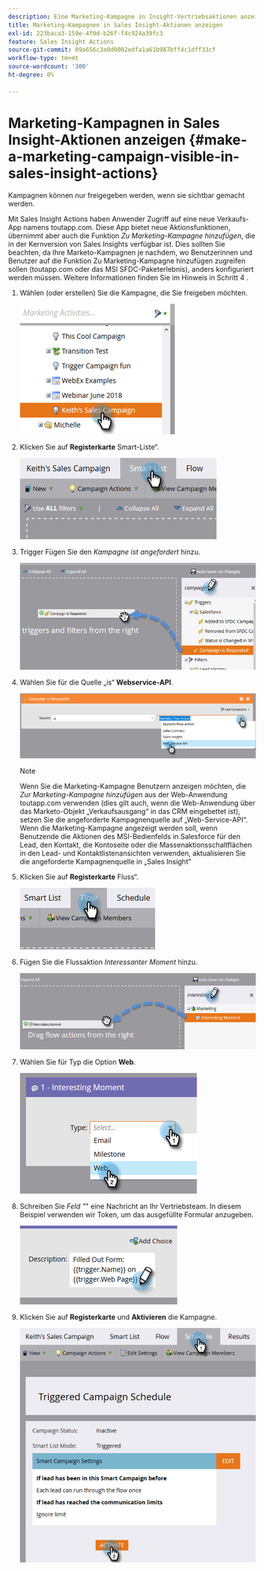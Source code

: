 ```yaml
---
description: Eine Marketing-Kampagne in Insight-Vertriebsaktionen anzeigen - Marketo-Dokumente - Produktdokumentation
title: Marketing-Kampagnen in Sales Insight-Aktionen anzeigen
exl-id: 223baca3-159e-4f0d-b26f-f4c924a39fc3
feature: Sales Insight Actions
source-git-commit: 09a656c3a0d0002edfa1a61b987bff4c1dff33cf
workflow-type: tm+mt
source-wordcount: '300'
ht-degree: 0%

---
```


# Marketing-Kampagnen in Sales Insight-Aktionen anzeigen {#make-a-marketing-campaign-visible-in-sales-insight-actions}

Kampagnen können nur freigegeben werden, wenn sie sichtbar gemacht werden.

Mit Sales Insight Actions haben Anwender Zugriff auf eine neue Verkaufs-App namens toutapp.com. Diese App bietet neue Aktionsfunktionen, übernimmt aber auch die Funktion _Zu Marketing-Kampagne hinzufügen_, die in der Kernversion von Sales Insights verfügbar ist. Dies sollten Sie beachten, da Ihre Marketo-Kampagnen je nachdem, wo Benutzerinnen und Benutzer auf die Funktion Zu Marketing-Kampagne hinzufügen zugreifen sollen (toutapp.com oder das MSI SFDC-Paketerlebnis), anders konfiguriert werden müssen. Weitere Informationen finden Sie im Hinweis in Schritt 4 .

1. Wählen (oder erstellen) Sie die Kampagne, die Sie freigeben möchten.

   ![](assets/make-a-marketing-campaign-visible-sia-1.png)

1. Klicken Sie auf **Registerkarte** Smart-Liste“.

   ![](assets/make-a-marketing-campaign-visible-sia-2.png)

1. Trigger Fügen Sie den _Kampagne ist angefordert_ hinzu.

   ![](assets/make-a-marketing-campaign-visible-sia-3.png)

1. Wählen Sie für die Quelle „is“ **Webservice-API**.

   ![](assets/make-a-marketing-campaign-visible-sia-4.png)

   >[!NOTE]
   >
   >Wenn Sie die Marketing-Kampagne Benutzern anzeigen möchten, die _Zur Marketing-Kampagne hinzufügen_ aus der Web-Anwendung toutapp.com verwenden (dies gilt auch, wenn die Web-Anwendung über das Marketo-Objekt „Verkaufsausgang“ in das CRM eingebettet ist), setzen Sie die angeforderte Kampagnenquelle auf „Web-Service-API“. Wenn die Marketing-Kampagne angezeigt werden soll, wenn Benutzende die Aktionen des MSI-Bedienfelds in Salesforce für den Lead, den Kontakt, die Kontoseite oder die Massenaktionsschaltflächen in den Lead- und Kontaktlistenansichten verwenden, aktualisieren Sie die angeforderte Kampagnenquelle in „Sales Insight&quot;

1. Klicken Sie auf **Registerkarte** Fluss“.

   ![](assets/make-a-marketing-campaign-visible-sia-5.png)

1. Fügen Sie die Flussaktion _Interessanter Moment_ hinzu.

   ![](assets/make-a-marketing-campaign-visible-sia-6.png)

1. Wählen Sie für Typ die Option **Web**.

   ![](assets/make-a-marketing-campaign-visible-sia-7.png)

1. Schreiben Sie _Feld &quot;_&quot; eine Nachricht an Ihr Vertriebsteam. In diesem Beispiel verwenden wir Token, um das ausgefüllte Formular anzugeben.

   ![](assets/make-a-marketing-campaign-visible-sia-8.png)

1. Klicken Sie auf **Registerkarte** und **Aktivieren** die Kampagne.

   ![](assets/make-a-marketing-campaign-visible-sia-9.png)
